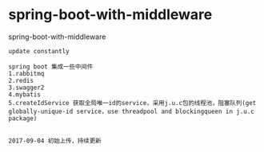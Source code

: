 # spring-boot-with-middleware
spring-boot-with-middleware

```
update constantly

spring boot 集成一些中间件
1.rabbitmq
2.redis
3.swagger2
4.mybatis
5.createIdService 获取全局唯一id的service，采用j.u.c包的线程池，阻塞队列(get globally-unique-id service，use threadpool and blockingqueen in j.u.c package)


2017-09-04 初始上传，持续更新




```

